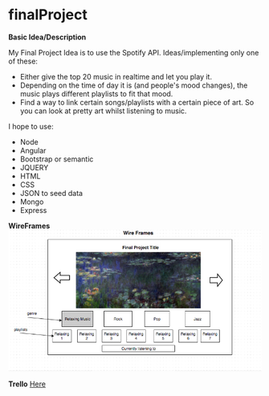 # finalProject

**Basic Idea/Description**

My Final Project Idea is to use the Spotify API. Ideas/implementing only one of these: 
- Either give the top 20 music in realtime and let you play it. 
- Depending on the time of day it is (and people's mood changes), the music plays different playlists to fit that mood.
- Find a way to link certain songs/playlists with a certain piece of art. So you can look at pretty art whilst listening to music.

I hope to use:
- Node
- Angular
- Bootstrap or semantic
- JQUERY
- HTML
- CSS
- JSON to seed data
- Mongo
- Express

**WireFrames**
![wireframes](/public/wireFrames.png)

**Trello**
[Here](https://trello.com/b/lLx9Ld0z/final-project)



